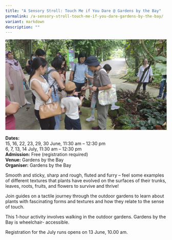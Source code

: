 ```yaml
---
title: "A Sensory Stroll: Touch Me if You Dare @ Gardens by the Bay"
permalink: /a-sensory-stroll-touch-me-if-you-dare-gardens-by-the-bay/
variant: markdown
description: ""
---
```

![](/images/Tours/GBTB_seeds_senses_touch_tour.jpg)

**Dates:** <br>
15, 16, 22, 23, 29, 30 June, 11:30 am – 12:30 pm  
6, 7, 13, 14 July, 11:30 am – 12:30 pm<br>
**Admission:** Free (registration required)<br>
**Venue:** Gardens by the Bay<br>
**Organiser:** Gardens by the Bay

Smooth and sticky, sharp and rough, fluted and furry – feel some examples of different textures that plants have evolved on the surfaces of their trunks, leaves, roots, fruits, and flowers to survive and thrive!&nbsp;

Join guides on a tactile journey through the outdoor gardens to learn about plants with fascinating forms and textures and how they relate to the sense of touch.

This 1-hour activity involves walking in the outdoor gardens. Gardens by the Bay is wheelchair- accessible.

Registration for the July runs opens on 13 June, 10.00 am.


<a class="btn-link" target="_blank" href="https://www.eventbrite.com/e/nature-and-sustainability-tour-seeds-and-senses-touch-june-tickets-891466669807?aff=ebdsoporgprofile">
	<img src="/images/gogreensg_website-32.png">
</a>

<style>
	.btn-link {
		display: none;
	}
	a.btn-link[target="_blank"]:after {
	display: none;
}
	.btn-link > img {
		width: 100%;
	}
</style>